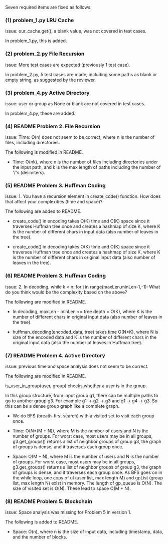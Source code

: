 Seven required items are fixed as follows.

### (1) problem_1.py LRU Cache
issue: our_cache.get(), a blank value, was not covered in test cases.

In problem_1.py, this is added.

### (2) problem_2.py File Recursion
issue: More test cases are expected (previously 1 test case).

In problem_2.py, 5 test cases are made, including some paths as blank or empty string,
as suggested by the reviewer.

### (3) problem_4.py Active Directory
issue: user or group as None or blank are not covered in test cases.

In problem_4.py, these are added.

### (4) README Problem 2. File Recursion
issue: Time: O(n) does not seem to be correct, where n is the number of files,
       including directories.

The following is modified in README.

* Time: O(nk), where n is the number of files including directories under the input
path, and k is the max length of paths including the number of '/'s (delimiters).

### (5) README Problem 3. Huffman Coding
issue: 1. You have a recursion element in create_code() function. How does
that affect your complexities (time and space)?

The following are added to README.

* create_code() in encoding takes O(K) time and O(K) space since it traverses
Huffman tree once and creates a hashmap of size K, where K is the number of
different chars in input data (also number of leaves in the tree).

* create_code() in decoding takes O(K) time and O(K) space since it traverses
Huffman tree once and creates a hashmap of size K, where K is the number of
different chars in original input data (also number of leaves in the tree).


### (6) README Problem 3. Huffman Coding
issue: 2. In decoding,
          while k < n:
              for j in range(maxLen,minLen-1,-1):
What do you think would be the complexity based on the above?

The following are modified in README.

* In decoding, maxLen - minLen <= tree depth = O(K), where K is the number of
different chars in original input data (also number of leaves in the tree).

* huffman_decoding(encoded_data, tree) takes time O(N*K), where N is size of the
encoded data and K is the number of different chars in the original input data
(also the number of leaves in Huffman tree).


### (7) README Problem 4. Active Directory
issue: previous time and space analysis does not seem to be correct.

The following are modified in README.

is_user_in_group(user, group) checks whether a user is in the group.
   
In this group structure, from input group g1, there can be multiple paths to
go to another group g3. For example g1 -> g2 -> g3 and g1 -> g4 -> g3. So
this can be a dense group graph like a complete graph.
   
* We do BFS (breath-first search) with a visited set to visit each group once.
   
* Time: O(N*(M + N)), where M is the number of users and N is the number of groups.
                For worst case, most users may be in all groups, g3.get_groups()
                returns a list of neighbor groups of group g3, the graph of groups is
                dense, and it traverses each group once.
   
* Space: O(M + N), where M is the number of users and N is the number of groups.
                For worst case, most users may be in all groups, g3.get_groups()
                returns a list of neighbor groups of group g3, the graph of groups is
                dense, and it traverses each group once. As BFS goes on in the while
                loop, one copy of ul (user list, max length M) and gpList (group list,
                max length N) exist in memory. The length of gp_queue is O(N).
                The size of visited set is O(N). These lead to space O(M + N).


### (8) README Problem 5. Blockchain
issue: Space analysis was missing for Problem 5 in version 1.

The following is added to README.
* Space: O(n), where n is the size of input data, including timestamp,
   data, and the number of blocks.

